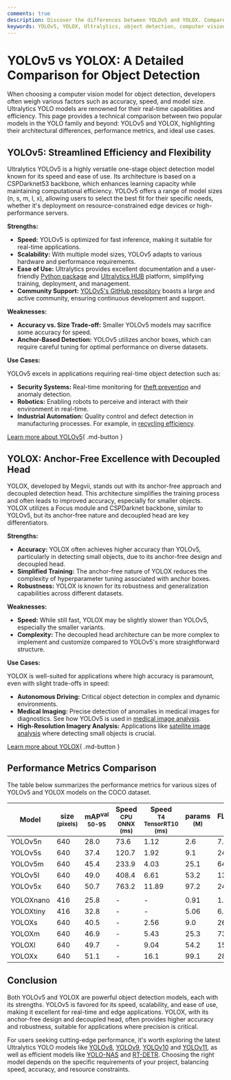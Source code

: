 ```yaml
---
comments: true
description: Discover the differences between YOLOv5 and YOLOX. Compare performance, accuracy, and use cases to choose the best object detection model for your needs.
keywords: YOLOv5, YOLOX, Ultralytics, object detection, computer vision, AI models, YOLO comparison, model performance, machine learning
---
```


# YOLOv5 vs YOLOX: A Detailed Comparison for Object Detection

When choosing a computer vision model for object detection, developers often weigh various factors such as accuracy, speed, and model size. Ultralytics YOLO models are renowned for their real-time capabilities and efficiency. This page provides a technical comparison between two popular models in the YOLO family and beyond: YOLOv5 and YOLOX, highlighting their architectural differences, performance metrics, and ideal use cases.

<script async src="https://cdn.jsdelivr.net/npm/chart.js@3.9.1/dist/chart.min.js"></script>
<script defer src="../../javascript/benchmark.js"></script>

<canvas id="modelComparisonChart" width="1024" height="400" active-models='["YOLOv5", "YOLOX"]'></canvas>

## YOLOv5: Streamlined Efficiency and Flexibility

Ultralytics YOLOv5 is a highly versatile one-stage object detection model known for its speed and ease of use. Its architecture is based on a CSPDarknet53 backbone, which enhances learning capacity while maintaining computational efficiency. YOLOv5 offers a range of model sizes (n, s, m, l, x), allowing users to select the best fit for their specific needs, whether it's deployment on resource-constrained edge devices or high-performance servers.

**Strengths:**

- **Speed:** YOLOv5 is optimized for fast inference, making it suitable for real-time applications.
- **Scalability:** With multiple model sizes, YOLOv5 adapts to various hardware and performance requirements.
- **Ease of Use:** Ultralytics provides excellent documentation and a user-friendly [Python package](https://pypi.org/project/ultralytics/) and [Ultralytics HUB](https://www.ultralytics.com/hub) platform, simplifying training, deployment, and management.
- **Community Support:** [YOLOv5's GitHub repository](https://github.com/ultralytics/yolov5) boasts a large and active community, ensuring continuous development and support.

**Weaknesses:**

- **Accuracy vs. Size Trade-off:** Smaller YOLOv5 models may sacrifice some accuracy for speed.
- **Anchor-Based Detection:** YOLOv5 utilizes anchor boxes, which can require careful tuning for optimal performance on diverse datasets.

**Use Cases:**

YOLOv5 excels in applications requiring real-time object detection such as:

- **Security Systems:** Real-time monitoring for [theft prevention](https://www.ultralytics.com/blog/computer-vision-for-theft-prevention-enhancing-security) and anomaly detection.
- **Robotics:** Enabling robots to perceive and interact with their environment in real-time.
- **Industrial Automation:** Quality control and defect detection in manufacturing processes. For example, in [recycling efficiency](https://www.ultralytics.com/blog/recycling-efficiency-the-power-of-vision-ai-in-automated-sorting).

[Learn more about YOLOv5](https://docs.ultralytics.com/models/yolov5/){ .md-button }

## YOLOX: Anchor-Free Excellence with Decoupled Head

YOLOX, developed by Megvii, stands out with its anchor-free approach and decoupled detection head. This architecture simplifies the training process and often leads to improved accuracy, especially for smaller objects. YOLOX utilizes a Focus module and CSPDarknet backbone, similar to YOLOv5, but its anchor-free nature and decoupled head are key differentiators.

**Strengths:**

- **Accuracy:** YOLOX often achieves higher accuracy than YOLOv5, particularly in detecting small objects, due to its anchor-free design and decoupled head.
- **Simplified Training:** The anchor-free nature of YOLOX reduces the complexity of hyperparameter tuning associated with anchor boxes.
- **Robustness:** YOLOX is known for its robustness and generalization capabilities across different datasets.

**Weaknesses:**

- **Speed:** While still fast, YOLOX may be slightly slower than YOLOv5, especially the smaller variants.
- **Complexity:** The decoupled head architecture can be more complex to implement and customize compared to YOLOv5's more straightforward structure.

**Use Cases:**

YOLOX is well-suited for applications where high accuracy is paramount, even with slight trade-offs in speed:

- **Autonomous Driving:** Critical object detection in complex and dynamic environments.
- **Medical Imaging:** Precise detection of anomalies in medical images for diagnostics. See how YOLOv5 is used in [medical image analysis](https://www.ultralytics.com/glossary/medical-image-analysis).
- **High-Resolution Imagery Analysis:** Applications like [satellite image analysis](https://www.ultralytics.com/blog/using-computer-vision-to-analyse-satellite-imagery) where detecting small objects is crucial.

[Learn more about YOLOX](https://arxiv.org/abs/2107.08430){ .md-button }

## Performance Metrics Comparison

The table below summarizes the performance metrics for various sizes of YOLOv5 and YOLOX models on the COCO dataset.

| Model     | size<br><sup>(pixels) | mAP<sup>val<br>50-95 | Speed<br><sup>CPU ONNX<br>(ms) | Speed<br><sup>T4 TensorRT10<br>(ms) | params<br><sup>(M) | FLOPs<br><sup>(B) |
| --------- | --------------------- | -------------------- | ------------------------------ | ----------------------------------- | ------------------ | ----------------- |
| YOLOv5n   | 640                   | 28.0                 | 73.6                           | 1.12                                | 2.6                | 7.7               |
| YOLOv5s   | 640                   | 37.4                 | 120.7                          | 1.92                                | 9.1                | 24.0              |
| YOLOv5m   | 640                   | 45.4                 | 233.9                          | 4.03                                | 25.1               | 64.2              |
| YOLOv5l   | 640                   | 49.0                 | 408.4                          | 6.61                                | 53.2               | 135.0             |
| YOLOv5x   | 640                   | 50.7                 | 763.2                          | 11.89                               | 97.2               | 246.4             |
|           |                       |                      |                                |                                     |                    |                   |
| YOLOXnano | 416                   | 25.8                 | -                              | -                                   | 0.91               | 1.08              |
| YOLOXtiny | 416                   | 32.8                 | -                              | -                                   | 5.06               | 6.45              |
| YOLOXs    | 640                   | 40.5                 | -                              | 2.56                                | 9.0                | 26.8              |
| YOLOXm    | 640                   | 46.9                 | -                              | 5.43                                | 25.3               | 73.8              |
| YOLOXl    | 640                   | 49.7                 | -                              | 9.04                                | 54.2               | 155.6             |
| YOLOXx    | 640                   | 51.1                 | -                              | 16.1                                | 99.1               | 281.9             |

## Conclusion

Both YOLOv5 and YOLOX are powerful object detection models, each with its strengths. YOLOv5 is favored for its speed, scalability, and ease of use, making it excellent for real-time and edge applications. YOLOX, with its anchor-free design and decoupled head, often provides higher accuracy and robustness, suitable for applications where precision is critical.

For users seeking cutting-edge performance, it's worth exploring the latest Ultralytics YOLO models like [YOLOv8](https://www.ultralytics.com/yolo), [YOLOv9](https://docs.ultralytics.com/models/yolov9/), [YOLOv10](https://docs.ultralytics.com/models/yolov10/) and [YOLOv11](https://docs.ultralytics.com/models/yolo11/), as well as efficient models like [YOLO-NAS](https://docs.ultralytics.com/models/yolo-nas/) and [RT-DETR](https://docs.ultralytics.com/models/rtdetr/). Choosing the right model depends on the specific requirements of your project, balancing speed, accuracy, and resource constraints.
